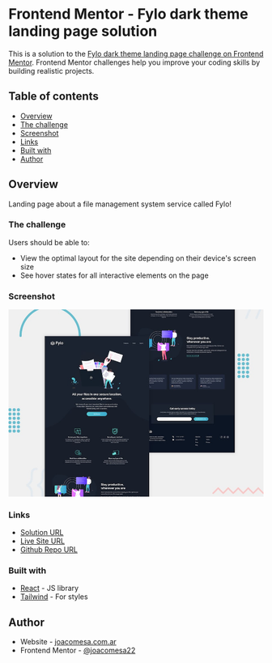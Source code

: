 # Frontend Mentor - Fylo dark theme landing page solution

This is a solution to the [Fylo dark theme landing page challenge on Frontend Mentor](https://www.frontendmentor.io/challenges/fylo-dark-theme-landing-page-5ca5f2d21e82137ec91a50fd). Frontend Mentor challenges help you improve your coding skills by building realistic projects.

## Table of contents

- [Overview](#overview)
- [The challenge](#the-challenge)
- [Screenshot](#screenshot)
- [Links](#links)
- [Built with](#built-with)
- [Author](#author)

## Overview

Landing page about a file management system service called Fylo!

### The challenge

Users should be able to:

- View the optimal layout for the site depending on their device's screen size
- See hover states for all interactive elements on the page

### Screenshot

![Screen](./public/screen.jpg)

### Links

- [Solution URL](https://www.frontendmentor.io/solutions/fylo-landing-page-react-tailwind-2SYjRE1O8z)
- [Live Site URL](https://fylo-landing-delta.vercel.app/)
- [Github Repo URL](https://github.com/joacomesa22/fylo-landing)

### Built with

- [React](https://reactjs.org/) - JS library
- [Tailwind](https://tailwindcss.com/) - For styles

## Author

- Website - [joacomesa.com.ar](https://www.joacomesa.com.ar/)
- Frontend Mentor - [@joacomesa22](https://www.frontendmentor.io/profile/joacomesa22)
